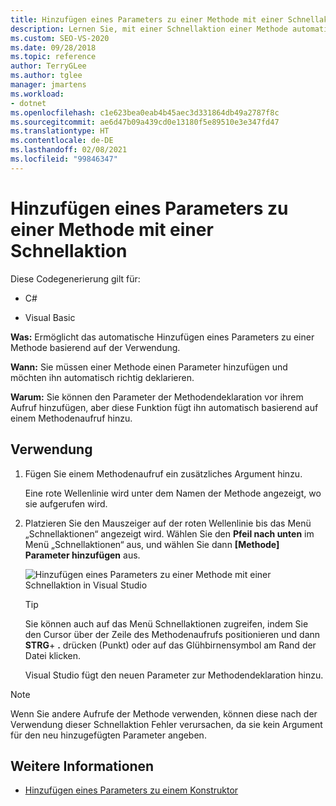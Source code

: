 ```yaml
---
title: Hinzufügen eines Parameters zu einer Methode mit einer Schnellaktion
description: Lernen Sie, mit einer Schnellaktion einer Methode automatisch einen Parameter basierend auf der Verwendung hinzuzufügen und zu deklarieren.
ms.custom: SEO-VS-2020
ms.date: 09/28/2018
ms.topic: reference
author: TerryGLee
ms.author: tglee
manager: jmartens
ms.workload:
- dotnet
ms.openlocfilehash: c1e623bea0eab4b45aec3d331864db49a2787f8c
ms.sourcegitcommit: ae6d47b09a439cd0e13180f5e89510e3e347fd47
ms.translationtype: HT
ms.contentlocale: de-DE
ms.lasthandoff: 02/08/2021
ms.locfileid: "99846347"
---
```

# <a name="add-a-parameter-to-a-method-using-a-quick-action"></a>Hinzufügen eines Parameters zu einer Methode mit einer Schnellaktion

Diese Codegenerierung gilt für:

- C#

- Visual Basic

**Was:** Ermöglicht das automatische Hinzufügen eines Parameters zu einer Methode basierend auf der Verwendung.

**Wann:** Sie müssen einer Methode einen Parameter hinzufügen und möchten ihn automatisch richtig deklarieren.

**Warum:** Sie können den Parameter der Methodendeklaration vor ihrem Aufruf hinzufügen, aber diese Funktion fügt ihn automatisch basierend auf einem Methodenaufruf hinzu.

## <a name="how-to-use-it"></a>Verwendung

1. Fügen Sie einem Methodenaufruf ein zusätzliches Argument hinzu.

   Eine rote Wellenlinie wird unter dem Namen der Methode angezeigt, wo sie aufgerufen wird.

2. Platzieren Sie den Mauszeiger auf der roten Wellenlinie bis das Menü „Schnellaktionen“ angezeigt wird. Wählen Sie den **Pfeil nach unten** im Menü „Schnellaktionen“ aus, und wählen Sie dann **[Methode] Parameter hinzufügen** aus.

   ![Hinzufügen eines Parameters zu einer Methode mit einer Schnellaktion in Visual Studio](media/add-parameter-to-method.png)

   > [!TIP]
   > Sie können auch auf das Menü Schnellaktionen zugreifen, indem Sie den Cursor über der Zeile des Methodenaufrufs positionieren und dann **STRG**+ **.** drücken (Punkt) oder auf das Glühbirnensymbol am Rand der Datei klicken.

   Visual Studio fügt den neuen Parameter zur Methodendeklaration hinzu.

> [!NOTE]
> Wenn Sie andere Aufrufe der Methode verwenden, können diese nach der Verwendung dieser Schnellaktion Fehler verursachen, da sie kein Argument für den neu hinzugefügten Parameter angeben.

## <a name="see-also"></a>Weitere Informationen

- [Hinzufügen eines Parameters zu einem Konstruktor](generate-constructor.md#addparameter)
